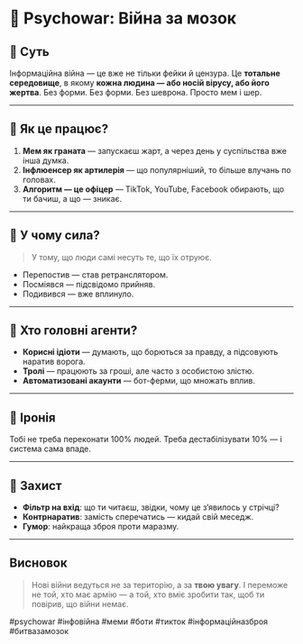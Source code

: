 # 🧠 Psychowar: Війна за мозок

## 🎯 Суть

Інформаційна війна — це вже не тільки фейки й цензура. Це **тотальне середовище**, в якому **кожна людина — або носій вірусу, або його жертва**. Без форми. Без форми. Без шеврона. Просто мем і шер.

---

## 📡 Як це працює?

1. **Мем як граната** — запускаєш жарт, а через день у суспільства вже інша думка.
2. **Інфлюенсер як артилерія** — що популярніший, то більше влучань по головах.
3. **Алгоритм — це офіцер** — TikTok, YouTube, Facebook обирають, що ти бачиш, а що — зникає.

---

## 🧬 У чому сила?

> У тому, що люди самі несуть те, що їх отруює.

- Перепостив — став ретранслятором.
- Посміявся — підсвідомо прийняв.
- Подивився — вже вплинуло.

---

## 🥷 Хто головні агенти?

- **Корисні ідіоти** — думають, що борються за правду, а підсовують наратив ворога.
- **Тролі** — працюють за гроші, але часто з особистою злістю.
- **Автоматизовані акаунти** — бот-ферми, що множать вплив.

---

## 🧨 Іронія

Тобі не треба переконати 100% людей. Треба дестабілізувати 10% — і система сама впаде.

---

## 🧠 Захист

- **Фільтр на вхід**: що ти читаєш, звідки, чому це з’явилось у стрічці?
- **Контрнаратив**: замість сперечатись — кидай свій меседж.
- **Гумор**: найкраща зброя проти маразму.

---

## Висновок

> Нові війни ведуться не за територію, а за **твою увагу**. І переможе не той, хто має армію — а той, хто вміє зробити так, щоб ти повірив, що війни немає.

#psychowar #інфовійна #меми #боти #тикток #інформаційназброя #битвазамозок